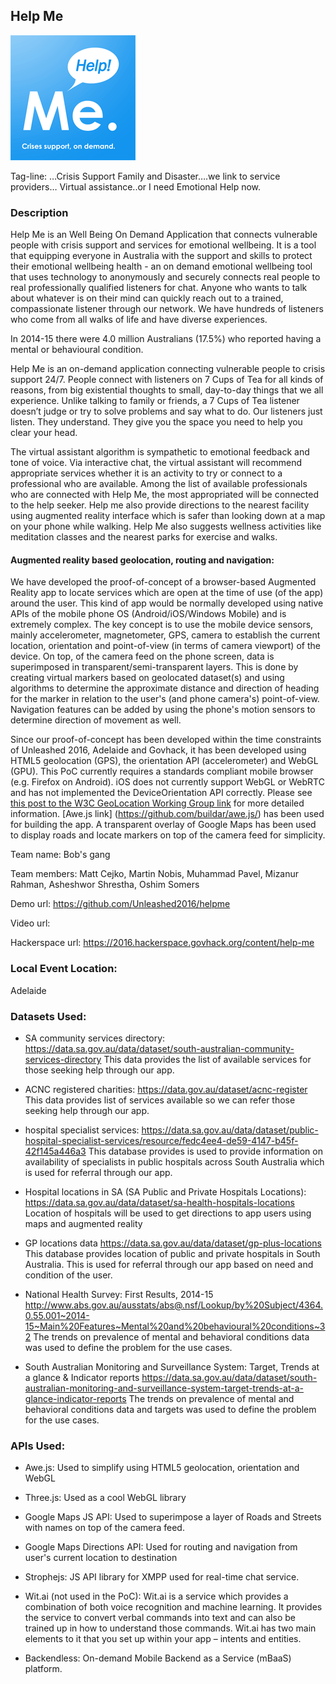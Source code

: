 ## Help Me

![helpme logo](img/Helpmeicon.png)

Tag-line:  …Crisis Support Family and Disaster….we link to service providers… Virtual assistance..or I need Emotional Help now.

### Description

Help Me is an Well Being On Demand Application that connects vulnerable people with crisis support and services for emotional wellbeing. It is a tool that equipping everyone in Australia with the support and skills to protect their emotional wellbeing health - an on demand emotional wellbeing tool that uses technology to anonymously and  securely connects real people to real professionally qualified listeners for chat. Anyone who wants to talk about whatever is on their mind can quickly reach out to a trained, compassionate listener through our network. We have hundreds of listeners who come from all walks of life and have diverse experiences.

In 2014-15 there were 4.0 million Australians (17.5%) who reported having a mental or behavioural condition.

Help Me is an on-demand application connecting vulnerable people to crisis support 24/7. People connect with listeners on 7 Cups of Tea for all kinds of reasons, from big existential thoughts to small, day-to-day things that we all experience. Unlike talking to family or friends, a 7 Cups of Tea listener doesn’t judge or try to solve problems and say what to do. Our listeners just listen. They understand. They give you the space you need to help you clear your head.

The virtual assistant algorithm is sympathetic to emotional feedback and tone of voice. Via interactive chat, the virtual assistant will recommend appropriate services whether it is an activity to try or connect to a professional who are available. Among the list of available professionals who are connected with Help Me, the most appropriated will be connected to the help seeker. Help me also provide directions to the nearest facility using augmented reality interface which is safer than looking down at a map on your phone while walking. Help Me also suggests wellness activities like meditation classes and the nearest parks for exercise and walks.

#### Augmented reality based geolocation, routing and navigation:

We have developed the proof-of-concept of a browser-based Augmented Reality app to locate services which are open at the time of use (of the app) around the user. This kind of app would be normally developed using native APIs of the mobile phone OS (Android/iOS/Windows Mobile) and is extremely complex. The key concept is to use the mobile device sensors, mainly accelerometer, magnetometer, GPS, camera to establish the current location, orientation and point-of-view (in terms of camera viewport) of the device. On top, of the camera feed on the phone screen, data is superimposed in transparent/semi-transparent layers. This is done by creating virtual markers based on geolocated dataset(s) and using algorithms to determine the approximate distance and direction of heading for the marker in relation to the user's (and phone camera's) point-of-view. Navigation features can be added by using the phone's motion sensors to determine direction of movement as well.

Since our proof-of-concept has been developed within the time constraints of Unleashed 2016, Adelaide and Govhack, it has been developed using HTML5 geolocation (GPS), the orientation API (accelerometer) and WebGL (GPU). This PoC currently requires a standards compliant mobile browser (e.g. Firefox on Android). iOS does not currently support WebGL or WebRTC and has not implemented the DeviceOrientation API correctly. Please see [this post to the W3C GeoLocation Working Group link](http://http://lists.w3.org/Archives/Public/public-geolocation/2014Jan/0000.html) for more detailed information. [Awe.js link] (https://github.com/buildar/awe.js/) has been used for building the app. A transparent overlay of Google Maps has been used to display roads and locate markers on top of the camera feed for simplicity.

Team name: Bob's gang

Team members: Matt Cejko, Martin Nobis, Muhammad Pavel, Mizanur Rahman, Asheshwor Shrestha, Oshim Somers

Demo url: https://github.com/Unleashed2016/helpme

Video url:

Hackerspace url: https://2016.hackerspace.govhack.org/content/help-me


### Local Event Location:

Adelaide

### Datasets Used:

* SA community services directory: https://data.sa.gov.au/data/dataset/south-australian-community-services-directory This data provides the list of available services for those seeking help through our app.

* ACNC registered charities: https://data.gov.au/dataset/acnc-register This data provides list of services available so we can refer those seeking help through our app.

* hospital specialist services: https://data.sa.gov.au/data/dataset/public-hospital-specialist-services/resource/fedc4ee4-de59-4147-b45f-42f145a446a3 This database provides is used to provide information on availability of specialists in public hospitals across South Australia which is used for referral through our app.

* Hospital locations in SA (SA Public and Private Hospitals Locations): https://data.sa.gov.au/data/dataset/sa-health-hospitals-locations Location of hospitals will be used to get directions to app users using maps and augmented reality

* GP locations data https://data.sa.gov.au/data/dataset/gp-plus-locations This database provides location of public and private hospitals in South Australia. This is used for referral through our app based on need and condition of the user.

* National Health Survey: First Results, 2014-15 http://www.abs.gov.au/ausstats/abs@.nsf/Lookup/by%20Subject/4364.0.55.001~2014-15~Main%20Features~Mental%20and%20behavioural%20conditions~32 The trends on prevalence of mental and behavioral conditions data was used to define the problem for the use cases.

* South Australian Monitoring and Surveillance System: Target, Trends at a glance & Indicator reports https://data.sa.gov.au/data/dataset/south-australian-monitoring-and-surveillance-system-target-trends-at-a-glance-indicator-reports The trends on prevalence of mental and behavioral conditions data and targets was used to define the problem for the use cases.

### APIs Used:

* Awe.js: Used to simplify using HTML5 geolocation, orientation and WebGL

* Three.js: Used as a cool WebGL library

* Google Maps JS API: Used to superimpose a layer of Roads and Streets with names on top of the camera feed.

* Google Maps Directions API: Used for routing and navigation from user's current location to destination

* Strophejs: JS API library for XMPP used for real-time chat service.

* Wit.ai (not used in the PoC): Wit.ai is a service which provides a combination of both voice recognition and machine learning. It provides the service to convert verbal commands into text and can also be trained up in how to understand those commands. Wit.ai has two main elements to it that you set up within your app – intents and entities.

* Backendless: On-demand Mobile Backend as a Service (mBaaS) platform.
